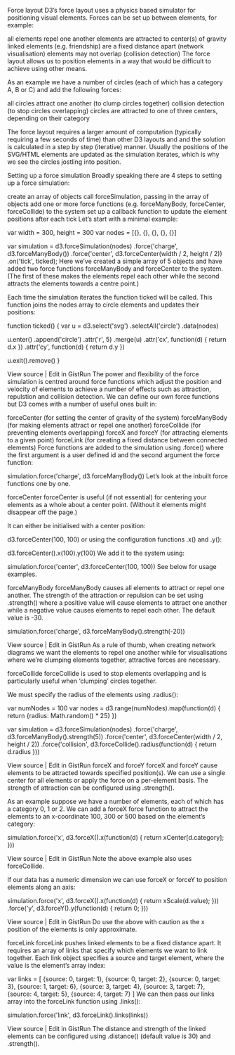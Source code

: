Force layout
D3’s force layout uses a physics based simulator for positioning visual elements. Forces can be set up between elements, for example:

all elements repel one another
elements are attracted to center(s) of gravity
linked elements (e.g. friendship) are a fixed distance apart (network visualisation)
elements may not overlap (collision detection)
The force layout allows us to position elements in a way that would be difficult to achieve using other means.

As an example we have a number of circles (each of which has a category A, B or C) and add the following forces:

all circles attract one another (to clump circles together)
collision detection (to stop circles overlapping)
circles are attracted to one of three centers, depending on their category

The force layout requires a larger amount of computation (typically requiring a few seconds of time) than other D3 layouts and and the solution is calculated in a step by step (iterative) manner. Usually the positions of the SVG/HTML elements are updated as the simulation iterates, which is why we see the circles jostling into position.

Setting up a force simulation
Broadly speaking there are 4 steps to setting up a force simulation:

create an array of objects
call forceSimulation, passing in the array of objects
add one or more force functions (e.g. forceManyBody, forceCenter, forceCollide) to the system
set up a callback function to update the element positions after each tick
Let’s start with a minimal example:

var width = 300, height = 300
var nodes = [{}, {}, {}, {}, {}]

var simulation = d3.forceSimulation(nodes)
  .force('charge', d3.forceManyBody())
  .force('center', d3.forceCenter(width / 2, height / 2))
  .on('tick', ticked);
Here we’ve created a simple array of 5 objects and have added two force functions forceManyBody and forceCenter to the system. (The first of these makes the elements repel each other while the second attracts the elements towards a centre point.)

Each time the simulation iterates the function ticked will be called. This function joins the nodes array to circle elements and updates their positions:

function ticked() {
  var u = d3.select('svg')
    .selectAll('circle')
    .data(nodes)

  u.enter()
    .append('circle')
    .attr('r', 5)
    .merge(u)
    .attr('cx', function(d) {
      return d.x
    })
    .attr('cy', function(d) {
      return d.y
    })

  u.exit().remove()
}

View source | Edit in GistRun
The power and flexibility of the force simulation is centred around force functions which adjust the position and velocity of elements to achieve a number of effects such as attraction, repulstion and collision detection. We can define our own force functions but D3 comes with a number of useful ones built in:

forceCenter (for setting the center of gravity of the system)
forceManyBody (for making elements attract or repel one another)
forceCollide (for preventing elements overlapping)
forceX and forceY (for attracting elements to a given point)
forceLink (for creating a fixed distance between connected elements)
Force functions are added to the simulation using .force() where the first argument is a user defined id and the second argument the force function:

simulation.force('charge', d3.forceManyBody())
Let’s look at the inbuilt force functions one by one.

forceCenter
forceCenter is useful (if not essential) for centering your elements as a whole about a center point. (Without it elements might disappear off the page.)

It can either be initialised with a center position:

d3.forceCenter(100, 100)
or using the configuration functions .x() and .y():

d3.forceCenter().x(100).y(100)
We add it to the system using:

simulation.force('center', d3.forceCenter(100, 100))
See below for usage examples.

forceManyBody
forceManyBody causes all elements to attract or repel one another. The strength of the attraction or repulsion can be set using .strength() where a positive value will cause elements to attract one another while a negative value causes elements to repel each other. The default value is -30.

simulation.force('charge', d3.forceManyBody().strength(-20))

View source | Edit in GistRun
As a rule of thumb, when creating network diagrams we want the elements to repel one another while for visualisations where we’re clumping elements together, attractive forces are necessary.

forceCollide
forceCollide is used to stop elements overlapping and is particularly useful when ‘clumping’ circles together.

We must specify the radius of the elements using .radius():

var numNodes = 100
var nodes = d3.range(numNodes).map(function(d) {
  return {radius: Math.random() * 25}
})

var simulation = d3.forceSimulation(nodes)
  .force('charge', d3.forceManyBody().strength(5))
  .force('center', d3.forceCenter(width / 2, height / 2))
  .force('collision', d3.forceCollide().radius(function(d) {
    return d.radius
  }))

View source | Edit in GistRun
forceX and forceY
forceX and forceY cause elements to be attracted towards specified position(s). We can use a single center for all elements or apply the force on a per-element basis. The strength of attraction can be configured using .strength().

As an example suppose we have a number of elements, each of which has a category 0, 1 or 2. We can add a forceX force function to attract the elements to an x-coordinate 100, 300 or 500 based on the element’s category:

simulation.force('x', d3.forceX().x(function(d) {
  return xCenter[d.category];
}))

View source | Edit in GistRun
Note the above example also uses forceCollide.

If our data has a numeric dimension we can use forceX or forceY to position elements along an axis:

simulation.force('x', d3.forceX().x(function(d) {
  return xScale(d.value);
}))
.force('y', d3.forceY().y(function(d) {
  return 0;
}))

View source | Edit in GistRun
Do use the above with caution as the x position of the elements is only approximate.

forceLink
forceLink pushes linked elements to be a fixed distance apart. It requires an array of links that specify which elements we want to link together. Each link object specifies a source and target element, where the value is the element’s array index:

var links = [
  {source: 0, target: 1},
  {source: 0, target: 2},
  {source: 0, target: 3},
  {source: 1, target: 6},
  {source: 3, target: 4},
  {source: 3, target: 7},
  {source: 4, target: 5},
  {source: 4, target: 7}
]
We can then pass our links array into the forceLink function using .links():

simulation.force('link', d3.forceLink().links(links))

View source | Edit in GistRun
The distance and strength of the linked elements can be configured using .distance() (default value is 30) and .strength().